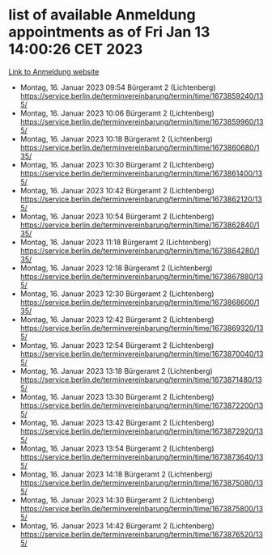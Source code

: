 # list of available Anmeldung appointments as of Fri Jan 13 14:00:26 CET 2023
[Link to Anmeldung website](https://service.berlin.de/terminvereinbarung/termin/tag.php?termin=0&anliegen[]=120686&dienstleisterlist=122210,122217,327316,122219,327312,122227,327314,122231,327346,122243,327348,122252,329742,122260,329745,122262,329748,122254,329751,122271,327278,122273,327274,122277,327276,330436,122280,327294,122282,327290,122284,327292,327539,122291,327270,122285,327266,122286,327264,122296,327268,150230,329760,122301,327282,122297,327286,122294,327284,122312,329763,122314,329775,122304,327330,122311,327334,122309,327332,122281,327352,122279,329772,122276,327324,122274,327326,122267,329766,122246,327318,122251,327320,122257,327322,122208,327298,122226,327300,121362,121364&herkunft=http%3A%2F%2Fservice.berlin.de%2Fdienstleistung%2F120686%2F)
- Montag, 16. Januar 2023 09:54 Bürgeramt 2 (Lichtenberg) https://service.berlin.de/terminvereinbarung/termin/time/1673859240/135/
- Montag, 16. Januar 2023 10:06 Bürgeramt 2 (Lichtenberg) https://service.berlin.de/terminvereinbarung/termin/time/1673859960/135/
- Montag, 16. Januar 2023 10:18 Bürgeramt 2 (Lichtenberg) https://service.berlin.de/terminvereinbarung/termin/time/1673860680/135/
- Montag, 16. Januar 2023 10:30 Bürgeramt 2 (Lichtenberg) https://service.berlin.de/terminvereinbarung/termin/time/1673861400/135/
- Montag, 16. Januar 2023 10:42 Bürgeramt 2 (Lichtenberg) https://service.berlin.de/terminvereinbarung/termin/time/1673862120/135/
- Montag, 16. Januar 2023 10:54 Bürgeramt 2 (Lichtenberg) https://service.berlin.de/terminvereinbarung/termin/time/1673862840/135/
- Montag, 16. Januar 2023 11:18 Bürgeramt 2 (Lichtenberg) https://service.berlin.de/terminvereinbarung/termin/time/1673864280/135/
- Montag, 16. Januar 2023 12:18 Bürgeramt 2 (Lichtenberg) https://service.berlin.de/terminvereinbarung/termin/time/1673867880/135/
- Montag, 16. Januar 2023 12:30 Bürgeramt 2 (Lichtenberg) https://service.berlin.de/terminvereinbarung/termin/time/1673868600/135/
- Montag, 16. Januar 2023 12:42 Bürgeramt 2 (Lichtenberg) https://service.berlin.de/terminvereinbarung/termin/time/1673869320/135/
- Montag, 16. Januar 2023 12:54 Bürgeramt 2 (Lichtenberg) https://service.berlin.de/terminvereinbarung/termin/time/1673870040/135/
- Montag, 16. Januar 2023 13:18 Bürgeramt 2 (Lichtenberg) https://service.berlin.de/terminvereinbarung/termin/time/1673871480/135/
- Montag, 16. Januar 2023 13:30 Bürgeramt 2 (Lichtenberg) https://service.berlin.de/terminvereinbarung/termin/time/1673872200/135/
- Montag, 16. Januar 2023 13:42 Bürgeramt 2 (Lichtenberg) https://service.berlin.de/terminvereinbarung/termin/time/1673872920/135/
- Montag, 16. Januar 2023 13:54 Bürgeramt 2 (Lichtenberg) https://service.berlin.de/terminvereinbarung/termin/time/1673873640/135/
- Montag, 16. Januar 2023 14:18 Bürgeramt 2 (Lichtenberg) https://service.berlin.de/terminvereinbarung/termin/time/1673875080/135/
- Montag, 16. Januar 2023 14:30 Bürgeramt 2 (Lichtenberg) https://service.berlin.de/terminvereinbarung/termin/time/1673875800/135/
- Montag, 16. Januar 2023 14:42 Bürgeramt 2 (Lichtenberg) https://service.berlin.de/terminvereinbarung/termin/time/1673876520/135/
